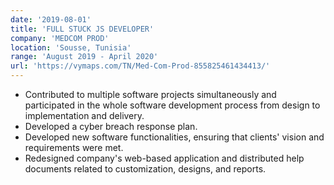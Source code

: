 ```yaml
---
date: '2019-08-01'
title: 'FULL STUCK JS DEVELOPER'
company: 'MEDCOM PROD'
location: 'Sousse, Tunisia'
range: 'August 2019 - April 2020'
url: 'https://vymaps.com/TN/Med-Com-Prod-855825461434413/'
---
```

<section> 
<ul>
<li>Contributed to multiple software projects simultaneously and participated in the whole
software development process from design to implementation and delivery.</li>
<li>Developed a cyber breach response plan. </li>
<li>Developed new software functionalities, ensuring that clients' vision and requirements were met.</li>
<li>Redesigned company's web-based application and distributed help documents related to customization, designs,
and reports.
</li>


</ul>
</section>

